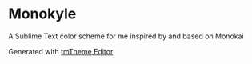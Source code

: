 # Monokyle
A Sublime Text color scheme for me inspired by and based on Monokai

Generated with [tmTheme Editor](http://tmtheme-editor.herokuapp.com/#/theme/Monokai)